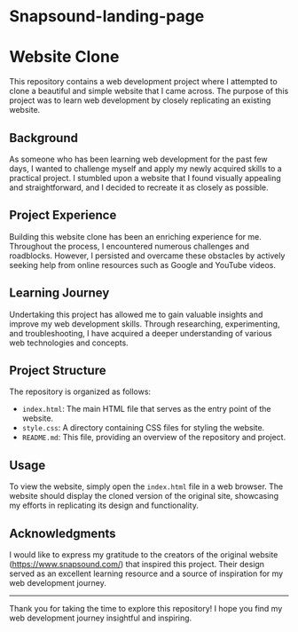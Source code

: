 # Snapsound-landing-page

# Website Clone

This repository contains a web development project where I attempted to clone a beautiful and simple website that I came across. The purpose of this project was to learn web development by closely replicating an existing website.

## Background

As someone who has been learning web development for the past few days, I wanted to challenge myself and apply my newly acquired skills to a practical project. I stumbled upon a website that I found visually appealing and straightforward, and I decided to recreate it as closely as possible.

## Project Experience

Building this website clone has been an enriching experience for me. Throughout the process, I encountered numerous challenges and roadblocks. However, I persisted and overcame these obstacles by actively seeking help from online resources such as Google and YouTube videos.

## Learning Journey

Undertaking this project has allowed me to gain valuable insights and improve my web development skills. Through researching, experimenting, and troubleshooting, I have acquired a deeper understanding of various web technologies and concepts.

## Project Structure

The repository is organized as follows:

- `index.html`: The main HTML file that serves as the entry point of the website.
- `style.css`: A directory containing CSS files for styling the website.
- `README.md`: This file, providing an overview of the repository and project.

## Usage

To view the website, simply open the `index.html` file in a web browser. The website should display the cloned version of the original site, showcasing my efforts in replicating its design and functionality.

## Acknowledgments

I would like to express my gratitude to the creators of the original website (https://www.snapsound.com/) that inspired this project. Their design served as an excellent learning resource and a source of inspiration for my web development journey.

---

Thank you for taking the time to explore this repository! I hope you find my web development journey insightful and inspiring.
